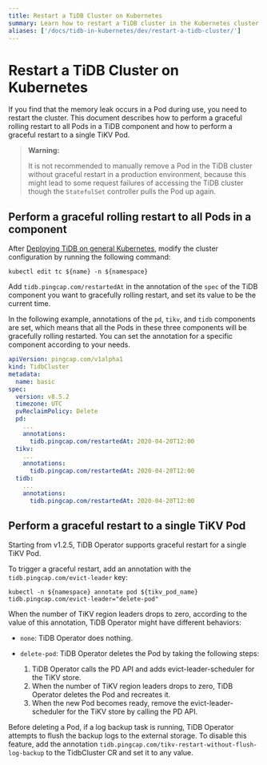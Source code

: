 ```yaml
---
title: Restart a TiDB Cluster on Kubernetes
summary: Learn how to restart a TiDB cluster in the Kubernetes cluster.
aliases: ['/docs/tidb-in-kubernetes/dev/restart-a-tidb-cluster/']
---
```


# Restart a TiDB Cluster on Kubernetes

If you find that the memory leak occurs in a Pod during use, you need to restart the cluster. This document describes how to perform a graceful rolling restart to all Pods in a TiDB component and how to perform a graceful restart to a single TiKV Pod.

> **Warning:**
>
> It is not recommended to manually remove a Pod in the TiDB cluster without graceful restart in a production environment, because this might lead to some request failures of accessing the TiDB cluster though the `StatefulSet` controller pulls the Pod up again.

## Perform a graceful rolling restart to all Pods in a component

After [Deploying TiDB on general Kubernetes](deploy-on-general-kubernetes.md), modify the cluster configuration by running the following command:


```shell
kubectl edit tc ${name} -n ${namespace}
```

Add `tidb.pingcap.com/restartedAt` in the annotation of the `spec` of the TiDB component you want to gracefully rolling restart, and set its value to be the current time.

In the following example, annotations of the `pd`, `tikv`, and `tidb` components are set, which means that all the Pods in these three components will be gracefully rolling restarted. You can set the annotation for a specific component according to your needs.

```yaml
apiVersion: pingcap.com/v1alpha1
kind: TidbCluster
metadata:
  name: basic
spec:
  version: v8.5.2
  timezone: UTC
  pvReclaimPolicy: Delete
  pd:
    ...
    annotations:
      tidb.pingcap.com/restartedAt: 2020-04-20T12:00
  tikv:
    ...
    annotations:
      tidb.pingcap.com/restartedAt: 2020-04-20T12:00
  tidb:
    ...
    annotations:
      tidb.pingcap.com/restartedAt: 2020-04-20T12:00
```

## Perform a graceful restart to a single TiKV Pod

Starting from v1.2.5, TiDB Operator supports graceful restart for a single TiKV Pod.

To trigger a graceful restart, add an annotation with the `tidb.pingcap.com/evict-leader` key:


```shell
kubectl -n ${namespace} annotate pod ${tikv_pod_name} tidb.pingcap.com/evict-leader="delete-pod"
```

When the number of TiKV region leaders drops to zero, according to the value of this annotation, TiDB Operator might have different behaviors:

- `none`: TiDB Operator does nothing.
- `delete-pod`: TiDB Operator deletes the Pod by taking the following steps:

    1. TiDB Operator calls the PD API and adds evict-leader-scheduler for the TiKV store.
    2. When the number of TiKV region leaders drops to zero, TiDB Operator deletes the Pod and recreates it.
    3. When the new Pod becomes ready, remove the evict-leader-scheduler for the TiKV store by calling the PD API.

Before deleting a Pod, if a log backup task is running, TiDB Operator attempts to flush the backup logs to the external storage. To disable this feature, add the annotation `tidb.pingcap.com/tikv-restart-without-flush-log-backup` to the TidbCluster CR and set it to any value.
